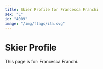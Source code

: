 ```yaml
---
title: Skier Profile for Francesca Franchi
sex: "L"
id: "4009"
image: "/img/flags/ita.svg" 
---
```


# Skier Profile

This page is for: Francesca Franchi.
    